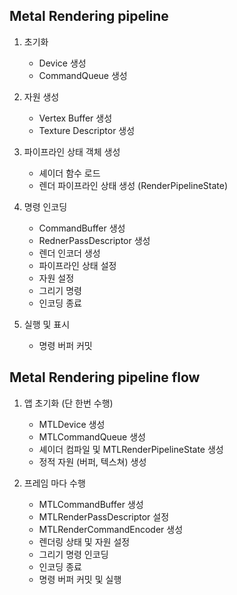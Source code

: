 
## Metal Rendering pipeline

1. 초기화 
	- Device 생성
	- CommandQueue 생성

2.  자원 생성
	* Vertex Buffer 생성
	* Texture Descriptor 생성

3. 파이프라인 상태 객체 생성
	* 셰이더 함수 로드
	* 렌더 파이프라인 상태 생성 (RenderPipelineState)

4. 명령 인코딩
	* CommandBuffer 생성
	* RednerPassDescriptor 생성
	* 렌더 인코더 생성
	* 파이프라인 상태 설정
	* 자원 설정
	* 그리기 명령
	* 인코딩 종료

5. 실행 및 표시
	* 명령 버퍼 커밋


## Metal Rendering pipeline flow

1. 앱 초기화 (단 한번 수행)
	* MTLDevice 생성
	* MTLCommandQueue 생성
	* 셰이더 컴파일 및 MTLRenderPipelineState 생성
	* 정적 자원 (버퍼, 텍스쳐) 생성

2. 프레임 마다 수행
	* MTLCommandBuffer 생성
	* MTLRenderPassDescriptor 설정
	* MTLRenderCommandEncoder 생성
	* 렌더링 상태 및 자원 설정
	* 그리기 명령 인코딩
	* 인코딩 종료
	* 명령 버퍼 커밋 및 실행